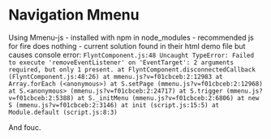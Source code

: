 # Navigation Mmenu

Using Mmenu-js - installed with npm in node_modules - recommended js for fire does nothing - current solution found in their html demo file but causes console error:
`FlyntComponent.js:48 Uncaught TypeError: Failed to execute 'removeEventListener' on 'EventTarget': 2 arguments required, but only 1 present.
    at FlyntComponent.disconnectedCallback (FlyntComponent.js:48:26)
    at mmenu.js?v=f01cbceb:2:12983
    at Array.forEach (<anonymous>)
    at S.setPage (mmenu.js?v=f01cbceb:2:12968)
    at S.<anonymous> (mmenu.js?v=f01cbceb:2:24717)
    at S.trigger (mmenu.js?v=f01cbceb:2:5388)
    at S._initMenu (mmenu.js?v=f01cbceb:2:6806)
    at new S (mmenu.js?v=f01cbceb:2:3146)
    at init (script.js:15:5)
    at Module.default (script.js:8:3)`

And fouc.
